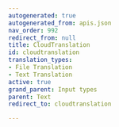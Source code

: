 ```yaml
---
autogenerated: true
autogenerated_from: apis.json
nav_order: 992
redirect_from: null
title: CloudTranslation
id: cloudtranslation
translation_types:
- File Translation
- Text Translation
active: true
grand_parent: Input types
parent: Text
redirect_to: cloudtranslation

---
```


